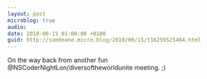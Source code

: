 ```yaml
---
layout: post
microblog: true
audio: 
date: 2010-06-15 01:00:00 +0100
guid: http://samdeane.micro.blog/2010/06/15/t16259525464.html
---
```

On the way back from another fun @NSCoderNightLon/diversoftheworldunite meeting. ;)

